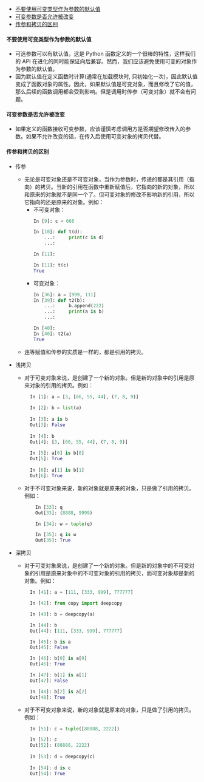 - [不要使用可变类型作为参数的默认值](#%e4%b8%8d%e8%a6%81%e4%bd%bf%e7%94%a8%e5%8f%af%e5%8f%98%e7%b1%bb%e5%9e%8b%e4%bd%9c%e4%b8%ba%e5%8f%82%e6%95%b0%e7%9a%84%e9%bb%98%e8%ae%a4%e5%80%bc)
- [可变参数是否允许被改变](#%e5%8f%af%e5%8f%98%e5%8f%82%e6%95%b0%e6%98%af%e5%90%a6%e5%85%81%e8%ae%b8%e8%a2%ab%e6%94%b9%e5%8f%98)
- [传参和拷贝的区别](#%e4%bc%a0%e5%8f%82%e5%92%8c%e6%8b%b7%e8%b4%9d%e7%9a%84%e5%8c%ba%e5%88%ab)
#### 不要使用可变类型作为参数的默认值
- 可选参数可以有默认值，这是 Python 函数定义的一个很棒的特性，这样我们的 API 在进化的同时能保证向后兼容。然而，我们应该避免使用可变的对象作为参数的默认值。
- 因为默认值在定义函数时计算(通常在加载模块时, 只初始化一次)，因此默认值变成了函数对象的属性。因此，如果默认值是可变对象，而且修改了它的值，那么后续的函数调用都会受到影响。但是调用时传参（可变对象）就不会有问题。
#### 可变参数是否允许被改变
- 如果定义的函数接收可变参数，应该谨慎考虑调用方是否期望修改传入的参数。如果不允许改变的话，在传入后使用可变对象的拷贝代替。
#### 传参和拷贝的区别
- 传参
  - 无论是可变对象还是不可变对象，当作为参数时，传递的都是其引用（指向）的拷贝。当新的引用在函数中重新赋值后，它指向的新的对象，所以和原来的对象就不是同一个了。但可变对象的修改不影响新的引用，所以它指向的还是原来的对象。例如：
    - 不可变对象：
        ~~~python
        In [9]: c = 666

        In [10]: def t(d):
            ...:     print(c is d)
            ...:

        In [11]:

        In [11]: t(c)
        True
        ~~~
    - 可变对象：
        ~~~python
        In [36]: a = [999, 111]
        In [39]: def t2(b):
            ...:     b.append(222)
            ...:     print(a is b)
            ...:

        In [40]:
        In [40]: t2(a)
        True
  - 连等赋值和传参的实质是一样的，都是引用的拷贝。

- 浅拷贝
  - 对于可变对象来说，是创建了一个新的对象。但是新的对象中的引用是原来对象的引用的拷贝。例如：
      ~~~python
        In [1]: a = [3, [66, 55, 44], (7, 8, 9)]
        
        In [2]: b = list(a)
        
        In [3]: a is b
        Out[3]: False
        
        In [4]: b
        Out[4]: [3, [66, 55, 44], (7, 8, 9)]
        
        In [5]: a[0] is b[0]
        Out[5]: True
        
        In [6]: a[1] is b[1]
        Out[6]: True
      ~~~

  - 对于不可变对象来说，新的对象就是原来的对象，只是做了引用的拷贝。例如：
    ~~~python
        In [33]: q
        Out[33]: (8888, 9999)

        In [34]: w = tuple(q)

        In [35]: q is w
        Out[35]: True
    ~~~ 
- 深拷贝
  - 对于可变对象来说，是创建了一个新的对象。但是新的对象中的不可变对象的引用是原来对象中的不可变对象的引用的拷贝，而可变对象却是新的对象。例如：
      ~~~python
        In [41]: a = [111, [333, 999], 777777]
      
        In [42]: from copy import deepcopy
      
        In [43]: b = deepcopy(a)
      
        In [44]: b
        Out[44]: [111, [333, 999], 777777]
      
        In [45]: b is a
        Out[45]: False
      
        In [46]: b[0] is a[0]
        Out[46]: True
      
        In [47]: b[1] is a[1]
        Out[47]: False
      
        In [48]: b[2] is a[2]
        Out[48]: True
      ~~~
  - 对于不可变对象来说，新的对象就是原来的对象，只是做了引用的拷贝。例如：
    ~~~python
      In [51]: c = tuple([88888, 2222])

      In [52]: c
      Out[52]: (88888, 2222)
      
      In [53]: d = deepcopy(c)
      
      In [54]: d is c
      Out[54]: True
    ~~~